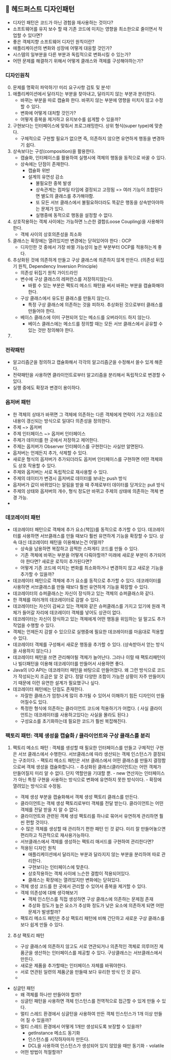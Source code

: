 ## 📘  헤드퍼스트 디자인패턴

- 디자인 패턴은 코드가 아닌 경험을 재사용하는 것이다?
- 소프트웨어를 유지 보수 할 때 기존 코드에 미치는 영향을 최소한으로 줄이면서 작업할 수 있다면?
- 좋은 객체지향 소프트웨어 디자인 원칙이란? 
- 애플리케이션의 변화와 성장에 어떻게 대응할 것인가? 
- 시스템의 일부분을 다른 부분과 독립적으로 변화시킬 수 있는가? 
- 어떤 문제를 해결하기 위해서 어떻게 클래스와 객체를 구성해야하는가?

### 디자인원칙
0. 문제를 명확히 파악하기! 미리 요구사항 검토 및 분석!
1. 애플리케이션에서 달라지는 부분을 찾아내고, 달라지지 않는 부분과 분리한다. 
	- 바뀌는 부분을 따로 캡슐화 한다. 바뀌지 않는 부분에 영향을 미치지 않고 수정할 수 있다. 
	- 변화에 어떻게 대처할 것인가?
	- 어떻게 중복을 제거하고 유지보수를 쉽게할 수 있을까? 
2. 구현보다는 인터페이스에 맞춰서 프로그래밍한다. 상위 형식(super type)에 맞춘다.
	- 구체적으로 구현할 필요가 없으면 즉, 의존하지 않으면 유연하게 행동을 변경하기 쉽다.
3. 상속보다는 구성(composition)을 활용한다.
	- 캡슐화, 인터페이스를 활용하여 실행시에 객체의 행동을 동적으로 바꿀 수 있다.
	- 상속에는 단점이 존재한다.
		- 캡슐화 위반
		- 설계의 유연성 감소
			- 불필요한 중복 발생
			- 상속관계는 컴파일 타임에 결정되고 고정됨 => 여러 기능이 조합된다면 별도의 클래스를 추가해야함. 
			- 또 모든 서브 클래스에서 불필요하더라도 똑같은 행동을 상속받아야하는 문제가 있다. 
			- 실행중에 동적으로 행동을 설정할 수 없다. 
4. 상호작용하는 객체 사이에는 가능하면 느슨한 결합(Loose Coupling)을 사용해야한다.
	- 객체 사이의 상호의존성을 최소화
5. 클래스는 확장에는 열려있지만 변경에는 닫혀있어야 한다 : OCP
	- 디자인한 것 중에서 가장 바뀔 가능성이 높은 부분부터 OCP를 적용하는게 좋다.  
6. 추상화된 것에 의존하게 만들고 구상 클래스에 의존하지 않게 만든다. (의존성 뒤집기 원칙, Dependency Inversion Principle)
	- 의존성 뒤집기 원칙 가이드라인
	- 변수에 구상 클래스의 레퍼런스를 저장하지않는다. 
		- 바뀔 수 있는 부분은 팩토리 메소드 패턴을 써서 바뀌는 부분을 캡슐화해야한다. 
	- 구상 클래스에서 유도된 클래스를 만들지 않는다.
		- 특정 구상 클래스에 의존하는 것을 피하자. 추상화된 것으로부터 클래스를 만들어야 한다.
	- 베이스 클래스에 이미 구현되어 있는 메소드를 오버라이드 하지 않는다.
		- 베이스 클래스에는 메소드를 정의할 때는 모든 서브 클래스에서 공유할 수 있는 것만 정의해야 한다.
7.  

### 전략패턴
- 알고리즘군을 정의하고 캡슐화해서 각각의 알고리즘군을 수정해서 쓸수 있게 해준다. 
- 전략패턴을 사용하면 클라이언트로부터 알고리즘을 분리해서 독립적으로 변경할 수 있다.
- 실행 중에도 확장과 변경이 용이하다.

### 옵저버 패턴
- 한 객체의 상태가 바뀌면 그 객체에 의존하는 다른 객체에게 연락이 가고 자동으로 내용이 갱신되는 방식으로 일대다 의존성을 정의한다.
- 주제 ~> 옵저버
- 주제 인터페이스 ~> 옵저버 인터페이스
- 주제가 데이터를 한 곳에서 저장하고 제어한다.
- 주제는 옵저버가 Observer 인터페이스를 구현한다는 사실만 알면된다.
- 옵저버는 언제든지 추가, 삭제할 수 있다.
- 새로운 형식의 옵저버가 추가되더라도 옵저버 인터페이스를 구현하면 어떤 객체와도 상호 작용할 수 있다. 
- 주제와 옵저버는 서로 독립적으로 재사용할 수 있다.
- 주제의 데이터가 변경시 옵저버로 데이터를 보내는 push 방식
- 옵저버가 값이 바뀌었다는 알림을 받을 때 주제로부터 데이터를 당겨오는 pull 방식
- 주제의 상태와 옵저버의 개수, 형식 정도만 바뀌고 주제의 상태에 의존하는 객체 변경 가능.
- 

### 데코레이터 패턴
- 데코레이터 패턴으로 객체에 추가 요소(책임)를 동적으로 추가할 수 있다. 데코레이터를 사용하면 서브클래스를 만들 때보다 훨씬 유연하게 기능을 확장할 수 있다. 상속 대신 데코레이터 패턴을 이용해보는건 어떨까? 
	- 상속을 남용하면 복잡하고 끔찍한 스파게티 코드를 만들 수 있다.
	- 기존 객체에 바뀌는 부분을 어떻게 다뤄야할까? 미래에 새로운 부분이 추가되어야 한다면? 새로운 로직이 추가된다면? 
	- 어떻게 기존 코드에 미치는 변화를 최소화하거나 변경하지 않고 새로운 기능을 추가할 수 있을까? 
- 데코레이터 패턴으로 객체에 추가 요소를 동적으로 추가할 수 있다. 데코레이터를 사용하면 서브클래스를 만들 때보다 훨씬 유연하게 기능을 확장할 수 있다.
- 데코레이터의 슈퍼클래스는 자신이 장식하고 있는 객체의 슈퍼클래스와 같다. 
- 한 객체를 여러개의 데코레이터로 감쌀 수 있다.
- 데코레이터는 자신이 감싸고 있는 객체와 같은 슈퍼클래스를 가지고 있기에 원래 객체가 들어갈 자리에 데코레이터 객체를 넣어도 상관이 없다. 
- 데코레이터는 자신이 장식하고 있는 객체에게 어떤 행동을 위임하는 일 말고도 추가 작업을 수행할 수 있다. 
- 객체는 언제든지 감쌀 수 있으므로 실행중에 필요한 데코레이터를 마음대로 적용할 수 있다.
- 데코레이터 객체를 구성해서 새로운 행동을 추가할 수 있다. (상속받아서 얻는 방식을 사용하지 않는다.)
- 데코레이터 패턴을 쓰면 관리해야될 객체가 늘어난다. 그러나 이럴 때 팩토리패턴이나 빌더패턴을 이용해 데코레이터를 만들어서 사용하면 좋다. 
- Java의 I/O API는 데코레이터 패턴을 바탕으로 만들어졌다. 왜 그런 방식으로 코드가 작성되는지 조금은 알 것 같다. 정말 다양한 조합이 가능한 상황이 자주 만들어지기 때문에 이런 유연한 설계가 필요했구나 싶다. 
- 데코레이터 패턴에는 단점도 존재한다.
	- 자잘한 클래스가 엄청나게 많이 추가될 수 있어서 이해하기 힘든 디자인이 만들어질수도 있다. 
	- 특정한 형식에 의존하는 클라이언트 코드에 적용하기가 어렵다. ( 사실 클라이언트는 데코레이터를 사용하고있다는 사실을 몰라도 된다.) 
	- 구성요소를 초기화하는데 필요한 코드가 훨씬 복잡해진다.

### 팩토리 패턴: 객체 생성을 캡슐화 / 클라이언트와 구상 클래스를 분리
1. 팩토리 메소드 패턴 : 객체를 생성할 때 필요한 인터페이스를 만들고 구체적인 구현은 서브 클래스에서 수행한다. 서브클래스에 따라 생산되는 객체 인스턴스가 결정되는 구조이다.
		- 팩토리 메소드 패턴은 서브 클래스에서 어떤 클래스를 만들지 결정함으로써 객체 생성을 캡슐화합니다.
		- 추상화된 클래스(클라이언트)는 어떤 객체가 만들어질지 미리 알 수 없다. 단지 역할만을 기대할 뿐.
		- new 연산자는 인터페이스가 아닌 특정 구현을 사용하는 방식으로 변화에 유연하지 못한 방식이다.
		- 확장에 열려있는 방식으로 수정됨.
	- 객체 생성 부분을 캡슐화해서 객체 생성 팩토리 클래스를 만든다. 
	- 클라이언트는 객체 생성 팩토리로부터 객체를 전달 받는다. 클라이언트는 어떤 객체를 전달 받을 지 알 수 없다. 
	- 클라이언트와 관련된 객체 생성 팩토리를 하나로 묶어서 유연하게 관리하면 훨씬 편할 것이다.
	- 수 많은 객체를 생성할 때 관리하기 편한 패턴 인 것 같다. 미리 잘 만들어놓으면 편리하고 직관적으로 재사용가능하다.
	- 서브클래스에서 객체를 생성하는 팩토리 매서드를 구현하여 관리한다면? 
	- 적용된 디자인 원칙
		- 애플리케이션에서 달라지는 부분과 달라지지 않는 부분을 분리하여 따로 관리한다. 
		- 구현보다는 인터페이스에 맞춘다.
		- 상호작용하는 객체 사이에 느슨한 결합이 적용되어있다.
		- 클래스는 확장에는 열려있지만 변화에는 닫혀있다.
	- 객체 생성 코드를 한 곳에서 관리할 수 있어서 중복을 제거할 수 있다. 
	- 객체 의존성에 대해 생각해보기
		- 객체 인스턴스를 직접 생성하면 구상 클래스에 의존하는 문제점 존재
		- 추상화 정도가 높은 요소가 추상화 정도가 낮은 요소에 의존하게 되면 어떤 문제가 발생할까?
	- 팩토리 메소드 패턴은 추상 팩토리 패턴에 비해 간단하고 새로운 구상 클래스를 보다 쉽게 만들 수 있다.
	
2. 추상 팩토리 패턴
	- 구상 클래스에 의존하지 않고도 서로 연관되거나 의존적인 객체로 의루어진 제품군을 생산하는 인터페이스를 제공할 수 있다. 구상클래스는 서브클래스에서 만든다.
	- 새로운 제품을 추가할때는 인터페이스 자체를 바꿔야한다. 
	- 서로 연관된 일련의 제품군을 만들때 보다 유리한 방식 인 것 같다.
	- 
- 싱글턴 패턴
	- 왜 객체를 하나만 만들어야 할까? 
	- 싱글턴 패턴을 사용하면 객체 인스턴스를 전역적으로 접근할 수 있게 만들 수 있다. 
	- 멀티 스레드 환경에서 싱글턴을 사용하여 만든 객체 인스턴스가 1개 이상 만들어 질 수 있을까? 
	- 멀티 스레드 환경에서 어떻게 1개만 생성되도록 보장할 수 있을까?
		- getInstance 메소드 동기화
		- 인스턴스를 시작하자마자 만든다.
		- DCL을 사용하여 인스턴스가 생성되어 있지 않았을 때만 동기화 - volatile
	- 어떤 방법이 적절할까?

